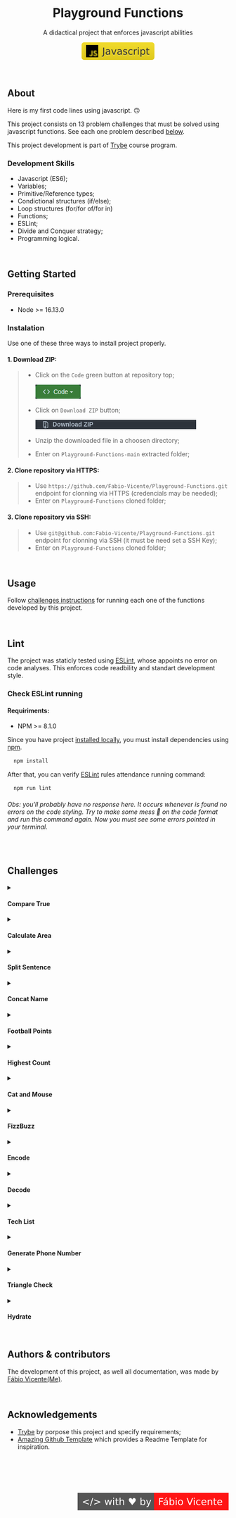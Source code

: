 <div align=center>
  <h1>Playground Functions</h1>
  <p>A didactical project that enforces javascript abilities</p>

  ![Javascript](assets/images/javascript-badge.svg)
  
</div>
<br />

## About

Here is my first code lines using javascript. 🙃

This project consists on 13 problem challenges that must be solved using javascript functions.
See each one problem described [below](#challenges).

This project development is part of [Trybe](https://www.betrybe.com/) course program.

### Development Skills

- Javascript (ES6);
- Variables;
- Primitive/Reference types;
- Condictional structures (if/else);
- Loop structures (for/for of/for in)
- Functions;
- ESLint;
- Divide and Conquer strategy;
- Programming logical.

<br />

## Getting Started

### Prerequisites

  - Node >= 16.13.0

### Instalation

  Use one of these three ways to install project properly.

#### 1. Download ZIP:
>
>  - Click on the `Code` green button at repository top;
>
>      ![Code Button](assets/images/GitHub-code-button.png)
>
>  - Click on `Download ZIP` button;
>
>      ![Code Button](assets/images/GitHub-downloadZIP-button.png)
>  
>  - Unzip the downloaded file in a choosen directory;
>  - Enter on `Playground-Functions-main` extracted folder;

#### 2. Clone repository via HTTPS:
>
>  - Use `https://github.com/Fabio-Vicente/Playground-Functions.git` endpoint for clonning via HTTPS (credencials may be needed);
>  - Enter on `Playground-Functions` cloned folder;


#### 3. Clone repository via SSH:
>
>  - Use `git@github.com:Fabio-Vicente/Playground-Functions.git` endpoint for clonning via SSH (it must be need set a SSH Key);
>  - Enter on `Playground-Functions` cloned folder;

<br />

## Usage

Follow [challenges instructions](#challenges) for running each one of the functions developed by this project.

<br />

## Lint

The project was staticly tested using [ESLint](https://eslint.org/), whose appoints no error on code analyses. This enforces code readbility and standart development style.

### Check ESLint running

#### Requiriments:
  - NPM >= 8.1.0

Since you have project [installed locally](#instalation), you must install dependencies using [npm](https://www.npmjs.com/).

```sh
  npm install
```

After that, you can verify [ESLint](https://eslint.org/) rules attendance running command:

```sh
  npm run lint
```

###### Obs: you'll probably have no response here. It occurs whenever is found no errors on the code styling. Try to make some mess 💩 on the code format and run this command again. Now you must see some errors pointed in your terminal.

<br />

## Challenges

<details>
  <Summary>
    <h4>Compare True</h4>
  </Summary>

  Do you know the truth? This challenge consists on verify if both of two statement are true.

  #### How can I run this function?

  ```sh
    sh execChallenge.sh compareTrue [statement1] [statement2]
  ```

  Examples:

  ```sh
    sh execChallenge.sh compareTrue true false
  ```

  ```sh
    sh execChallenge.sh compareTrue 1+1==2 2+5==6
  ```

  ```sh
    sh execChallenge.sh compareTrue test!=production 0/1==0
  ```

  <br />

  > Obs: Do you have [npm](https://www.npmjs.com/)? Try `npm run exec` instead.

</details>
<details>
  <Summary>
    <h4>Calculate Area</h4>
  </Summary>

  How can I get the area of a triangle? This challenge calculates a triangle area given both base and height measures.

  #### How can I run this function?

  ```sh
    sh execChallenge.sh calcArea [base] [height]
  ```

  Example:

  ```sh
    sh execChallenge.sh calcArea 5 10
  ```

  <br />

  > Obs: Do you have [npm](https://www.npmjs.com/)? Try `npm run exec` instead.

</details>
<details>
  <Summary>
    <h4>Split Sentence</h4>
  </Summary>

  Why having an entire sentence when we can have it word by word? This challenge consists in split a long sentence in the words which compose it.

  #### How can I run this function?

  ```sh
    sh execChallenge.sh splitSentence [sentence]
  ```

  >⚠️ `sentence` must be a string enclosed by quotes. It must start with a alphabetic literal (neither numbers nor symbols).

  Example:

  ```sh
    sh execChallenge.sh splitSentence "Hello there! How are you?"
  ```

  <br />

  > Obs: Do you have [npm](https://www.npmjs.com/)? Try `npm run exec` instead.

</details>
<details>
  <Summary>
    <h4>Concat Name</h4>
  </Summary>

  Have a big full name? No worries! Let's reduce this. In this challenge, was built a function which take a array of strings and concat only the last and the first one, at this order. Perfect to abbreviate names.

  #### How can I run this function?

  ```sh
    sh execChallenge.sh concatName [array of strings]
  ```

  >⚠️ By shell limitations, all array must be enclosed by quotes and inner string must be enclosed by a different quote type. For example: if you use double quote to enclose array, you must use single quote to enclose strings.

  Example:

   ```sh
    sh execChallenge.sh concatName "['Fábio', 'Lima', 'Vicente', 'dos', 'Santos']"
  ```

  <br />

  > Obs: Do you have [npm](https://www.npmjs.com/)? Try `npm run exec` instead.

</details>
<details>
  <Summary>
    <h4>Football Points</h4>
  </Summary>

  Do you like football? Let's calculate the points! This challenge was porpose to calculate a football team points following the rule: 3 points for each victory and 1 point for each tie.

  #### How can I run this function?

  ```sh
    sh execChallenge.sh footballPoints [number of victories] [number of ties]
  ```
  Examples:

   ```sh
    sh execChallenge.sh footballPoints 14 8
  ```

  ```sh
    sh execChallenge.sh footballPoints 1 2
  ```

  ```sh
    sh execChallenge.sh footballPoints 0 0
  ```

  <br />

  > Obs: Do you have [npm](https://www.npmjs.com/)? Try `npm run exec` instead.

</details>
<details>
  <Summary>
    <h4>Highest Count</h4>
  </Summary>

  How much times we have the highest number here? Given a array of numbers, the challenge here is find out how much times the higher of those repeat on this array.

  #### How can I run this function?

  ```sh
    sh execChallenge.sh highestCount [array of numbers]
  ```

  >⚠️ By shell limitations, the array must be enclosed by quotes.

  Examples:

   ```sh
    sh execChallenge.sh highestCount "[9, 1, 2, 3, 9, 5, 7]"
  ```

  ```sh
    sh execChallenge.sh highestCount "[0, 4, 4, 4, 9, 2, 1]"
  ```

  ```sh
    sh execChallenge.sh highestCount "[0, 0, 0]"
  ```

  <br />

  > Obs: Do you have [npm](https://www.npmjs.com/)? Try `npm run exec` instead.

</details>
<details>
  <Summary>
    <h4>Cat and Mouse</h4>
  </Summary>

  Can you tell which cat gonna finally catch the mouse? Will one of them really achieve this stunt? In this challenge is needed tell which of cats going to catch the mouse, if they will. Imagine that each number is a localization point and the diference between them, is their distance. Given each character position, return which one reach her goal.

  #### How can I run this function?

  ```sh
    sh execChallenge.sh catAndMouse [cat1 position] [cat2 position] [mouse position]
  ```

  Examples:

   ```sh
    sh execChallenge.sh catAndMouse 0 3 2
  ```

  ```sh
    sh execChallenge.sh catAndMouse 10 4 22
  ```

  ```sh
    sh execChallenge.sh catAndMouse 1 0 2
  ```

  <br />

  > Obs: Do you have [npm](https://www.npmjs.com/)? Try `npm run exec` instead.

</details>

<details>
  <Summary>
    <h4>FizzBuzz</h4>
  </Summary>

  This is a FizzBuzz! In this challenge, is required to read a number array and return another one, with the same length, where elements follows the rules:

  - If the number of original is divisible by 3, it's according must be "fizz";
  - If the number of original is divisible by 3, it's according must be "buzz";
  - If the number of original is divisible by 3 and 5, it's according must be "fizzBuzz";
  - In case original number don't follow any of these rules, it's according must be "bug!";

  #### How can I run this function?

  ```sh
    sh execChallenge.sh fizzBuzz [array of numbers]
  ```
  >⚠️ By shell limitations, the array must be enclosed by quotes.

  Examples:

   ```sh
    sh execChallenge.sh fizzBuzz "[2, 15, 7, 9, 45]"
  ```

  ```sh
    sh execChallenge.sh fizzBuzz "[7, 9]"
  ```

  ```sh
    sh execChallenge.sh fizzBuzz "[9, 25]"
  ```

  <br />

  > Obs: Do you have [npm](https://www.npmjs.com/)? Try `npm run exec` instead.

</details>
<details>
  <Summary>
    <h4>Encode</h4>
  </Summary>

  Have you ever experience a encode? This challenge porpose a encode system. Check the rules:

  ```
    a -> 1
    e -> 2
    i -> 3
    o -> 4
    u -> 5
  ```

  - C1n w2 h1v2 3t h1pp2n2d?

  #### How can I run this function?

  ```sh
    sh execChallenge.sh encode [message]
  ```
  >⚠️ Remeber to enclose message by quotes!

  Example:

   ```sh
    sh execChallenge.sh encode "hi there"
  ```

  <br />

  > Obs: Do you have [npm](https://www.npmjs.com/)? Try `npm run exec` instead.

</details>
<details>
  <Summary>
    <h4>Decode</h4>
  </Summary>

  Have you encoded your message? Let's decode! This challenge is the opposite of the previous one. Following the same rules (see below) is needed to decode the previous encoded message.

  ```
    a -> 1
    e -> 2
    i -> 3
    o -> 4
    u -> 5
  ```

  - L2t's f3n1lly d2c3ph2r?

  #### How can I run this function?

  ```sh
    sh execChallenge.sh decode [encoded message]
  ```
  >⚠️ Remeber to enclose message by quotes!

  Example:

   ```sh
    sh execChallenge.sh decode "h3 th2r2"
  ```

  <br />

  > Obs: Do you have [npm](https://www.npmjs.com/)? Try `npm run exec` instead.

</details>
<details>
  <Summary>
    <h4>Tech List</h4>
  </Summary>

  Let's learn some news technologies? This challenge consists in getting a technologies list and a person name. It must associate each technology with the person in a new array of objects. Important: this new array must be sorted by technology name. 

  #### How can I run this function?

  ```sh
    sh execChallenge.sh techList [technologies list] [person name]
  ```
  >⚠️ Remeber to enclose both list and name with quotes! Furthermore, enclose each technology with a different type quote of the array. For example: if you use double quote to enclose array, you must use single quote to enclose each technology.

  Examples:

   ```sh
    sh execChallenge.sh techList "['React', 'Jest', 'HTML', 'CSS', 'JavaScript']" "Fábio"
  ```

  ```sh
    sh execChallenge.sh techList "[]" "Fábio"
  ```

  <br />

  > Obs: Do you have [npm](https://www.npmjs.com/)? Try `npm run exec` instead.

</details>
<details>
  <Summary>
    <h4>Generate Phone Number</h4>
  </Summary>

  Having trouble for getting a final phone number format? In this challenge was made a function with receive a array of 11 numbers and returns a phone number formated.

  #### How can I run this function?

  ```sh
    sh execChallenge.sh generatePhoneNumber [array of numbers]
  ```
  >⚠️ Remeber to enclose array with quotes!

  Example:

   ```sh
    sh execChallenge.sh generatePhoneNumber "[7, 1, 9, 9, 1, 3, 6, 6, 0, 8, 8]"
  ```

  <br />

  > Obs: Do you have [npm](https://www.npmjs.com/)? Try `npm run exec` instead.

</details>
<details>
  <Summary>
    <h4>Triangle Check</h4>
  </Summary>

  This mesures is really from a triangle? This problem consist in verify if, given 3 numbers equivalent to lengths, they can form a triangle.

  #### How can I run this function?

  ```sh
    sh execChallenge.sh triangleCheck [lineA] [lineB] [lineC]
  ```

  Examples:

   ```sh
    sh execChallenge.sh triangleCheck 10 14 8
  ```

  ```sh
    sh execChallenge.sh triangleCheck 16 9 2
  ```

  ```sh
    sh execChallenge.sh triangleCheck 10 13 2
  ```

  <br />

  > Obs: Do you have [npm](https://www.npmjs.com/)? Try `npm run exec` instead.

</details>
<details>
  <Summary>
    <h4>Hydrate</h4>
  </Summary>

  Don't forget of being hydrated! The logic here is quite simple. For each one drink that you get, you must drink a glass of water. The entry must be as follow:

  ```
    "{Quantity 1} {Drink Kind 1}, {Quantity 2} {Drink Kind 2}, {Quantity 3} {Drink Kind 3}..."
  ```

  #### How can I run this function?

  ```sh
    sh execChallenge.sh hydrate [string]
  ```

  > Remember to enclose string with quotes. For this problem, numeral must be interpreted as strings. By this reason, enclose each of them with a different type quote of the outer string. For example: if you use double quote to enclose outer string, you must use single quote to enclose each numeral.

  Examples:

   ```sh
    sh execChallenge.sh hydrate "'1' orange juice"
  ```

  ```sh
    sh execChallenge.sh hydrate "'1' orange juice, '5' lemonades e '1' wine"
  ```

  <br />

  > Obs: Do you have [npm](https://www.npmjs.com/)? Try `npm run exec` instead.

</details>

<br />

## Authors & contributors

The development of this project, as well all documentation, was made by [Fábio Vicente(Me)](https://github.com/Fabio-Vicente).

<br />

## Acknowledgements

- [Trybe](https://www.betrybe.com/) by porpose this project and specify requirements;
- [Amazing Github Template](https://github.com/dec0dOS/amazing-github-template) which provides a Readme Template for inspiration.

<br />
<br />
<br />
<br />

<div align=right>

[![Code with love by Fábio Vicente](assets/images/made-with-love.svg)](https://github.com/Fabio-Vicente)

</div>

